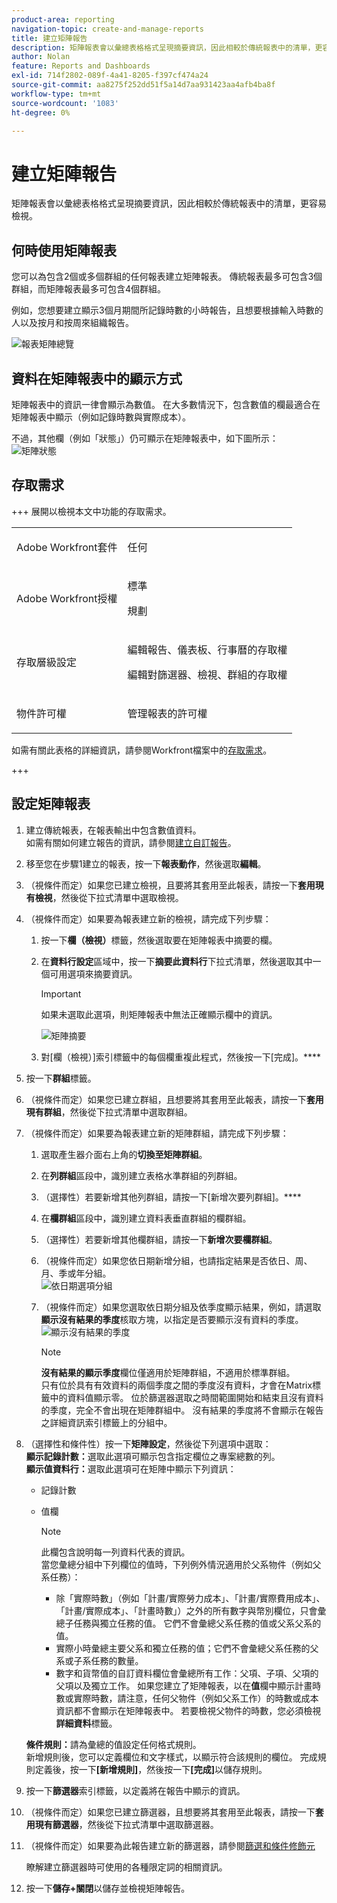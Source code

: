 ```yaml
---
product-area: reporting
navigation-topic: create-and-manage-reports
title: 建立矩陣報告
description: 矩陣報表會以彙總表格格式呈現摘要資訊，因此相較於傳統報表中的清單，更容易檢視。
author: Nolan
feature: Reports and Dashboards
exl-id: 714f2802-089f-4a41-8205-f397cf474a24
source-git-commit: aa8275f252dd51f5a14d7aa931423aa4afb4ba8f
workflow-type: tm+mt
source-wordcount: '1083'
ht-degree: 0%

---
```


# 建立矩陣報告

矩陣報表會以彙總表格格式呈現摘要資訊，因此相較於傳統報表中的清單，更容易檢視。

## 何時使用矩陣報表

您可以為包含2個或多個群組的任何報表建立矩陣報表。 傳統報表最多可包含3個群組，而矩陣報表最多可包含4個群組。

例如，您想要建立顯示3個月期間所記錄時數的小時報告，且想要根據輸入時數的人以及按月和按周來組織報告。

![報表矩陣總覽](assets/report-matrix-overview-350x123.png)

## 資料在矩陣報表中的顯示方式

矩陣報表中的資訊一律會顯示為數值。 在大多數情況下，包含數值的欄最適合在矩陣報表中顯示（例如記錄時數與實際成本）。

不過，其他欄（例如「狀態」）仍可顯示在矩陣報表中，如下圖所示：\
![矩陣狀態](assets/report-matrix-status-350x73.png)

## 存取需求

+++ 展開以檢視本文中功能的存取需求。 

<table style="table-layout:auto"> 
 <col> 
 <col> 
 <tbody> 
  <tr> 
   <td role="rowheader">Adobe Workfront套件</td> 
   <td> <p>任何</p> </td> 
  </tr> 
  <tr> 
   <td role="rowheader">Adobe Workfront授權</td> 
   <td> 
      <p>標準</p>
      <p>規劃</p>
   </td>
  </tr> 
  <tr> 
   <td role="rowheader">存取層級設定</td> 
   <td> <p>編輯報告、儀表板、行事曆的存取權</p> <p>編輯對篩選器、檢視、群組的存取權</p> </td> 
  </tr> 
  <tr> 
   <td role="rowheader">物件許可權</td> 
 <td> <p>管理報表的許可權</p></td>  
  </tr> 
 </tbody> 
</table>

如需有關此表格的詳細資訊，請參閱Workfront檔案中的[存取需求](/help/quicksilver/administration-and-setup/add-users/access-levels-and-object-permissions/access-level-requirements-in-documentation.md)。

+++

## 設定矩陣報表

1. 建立傳統報表，在報表輸出中包含數值資料。\
   如需有關如何建立報告的資訊，請參閱[建立自訂報告](../../../reports-and-dashboards/reports/creating-and-managing-reports/create-custom-report.md)。

1. 移至您在步驟1建立的報表，按一下&#x200B;**報表動作**，然後選取&#x200B;**編輯**。

1. （視條件而定）如果您已建立檢視，且要將其套用至此報表，請按一下&#x200B;**套用現有檢視**，然後從下拉式清單中選取檢視。
1. （視條件而定）如果要為報表建立新的檢視，請完成下列步驟：

   1. 按一下&#x200B;**欄（檢視）**&#x200B;標籤，然後選取要在矩陣報表中摘要的欄。
   1. 在&#x200B;**資料行設定**&#x200B;區域中，按一下&#x200B;**摘要此資料行**&#x200B;下拉式清單，然後選取其中一個可用選項來摘要資訊。

      >[!IMPORTANT]
      >
      >如果未選取此選項，則矩陣報表中無法正確顯示欄中的資訊。

      ![矩陣摘要](assets/qs-report-matrix-summarized-350x392.png)

   1. 對[欄（檢視）]索引標籤中的每個欄重複此程式，然後按一下[完成]。****

1. 按一下&#x200B;**群組**&#x200B;標籤。
1. （視條件而定）如果您已建立群組，且想要將其套用至此報表，請按一下&#x200B;**套用現有群組**，然後從下拉式清單中選取群組。
1. （視條件而定）如果要為報表建立新的矩陣群組，請完成下列步驟：

   1. 選取產生器介面右上角的&#x200B;**切換至矩陣群組**。
   1. 在&#x200B;**列群組**&#x200B;區段中，識別建立表格水準群組的列群組。
   1. （選擇性）若要新增其他列群組，請按一下[新增次要列群組]。****
   1. 在&#x200B;**欄群組**&#x200B;區段中，識別建立資料表垂直群組的欄群組。
   1. （選擇性）若要新增其他欄群組，請按一下&#x200B;**新增次要欄群組**。
   1. （視條件而定）如果您依日期新增分組，也請指定結果是否依日、周、月、季或年分組。\
      ![依日期選項分組](assets/qs-grouping-by-date-options-for-matrix-report-350x450.png)

   1. （視條件而定）如果您選取依日期分組及依季度顯示結果，例如，請選取&#x200B;**顯示沒有結果的季度**&#x200B;核取方塊，以指定是否要顯示沒有資料的季度。\
      ![顯示沒有結果的季度](assets/qs-show-quarters-with-no-results-on-matrix-report-350x175.png)

      >[!NOTE]
      >
      >**沒有結果的顯示季度**&#x200B;欄位僅適用於矩陣群組，不適用於標準群組。\
      >只有位於具有有效資料的兩個季度之間的季度沒有資料，才會在Matrix標籤中的資料值顯示零。 位於篩選器選取之時間範圍開始和結束且沒有資料的季度，完全不會出現在矩陣群組中。 沒有結果的季度將不會顯示在報告之詳細資訊索引標籤上的分組中。

1. （選擇性和條件性）按一下&#x200B;**矩陣設定**，然後從下列選項中選取：\
   **顯示記錄計數：**&#x200B;選取此選項可顯示包含指定欄位之專案總數的列。\
   **顯示值資料行：**&#x200B;選取此選項可在矩陣中顯示下列資訊：

   * 記錄計數
   * 值欄

     >[!NOTE]
     >
     >此欄包含說明每一列資料代表的資訊。\
     >當您彙總分組中下列欄位的值時，下列例外情況適用於父系物件（例如父系任務）：
     >
     >   
     >   
     >   * 除「實際時數」（例如「計畫/實際勞力成本」、「計畫/實際費用成本」、「計畫/實際成本」、「計畫時數」）之外的所有數字與幣別欄位，只會彙總子任務與獨立任務的值。 它們不會彙總父系任務的值或父系父系的值。
     >   * 實際小時彙總主要父系和獨立任務的值；它們不會彙總父系任務的父系或子系任務的數量。
     >   * 數字和貨幣值的自訂資料欄位會彙總所有工作：父項、子項、父項的父項以及獨立工作。 如果您建立了矩陣報表，以在&#x200B;**值**&#x200B;欄中顯示計畫時數或實際時數，請注意，任何父物件（例如父系工作）的時數或成本資訊都不會顯示在矩陣報表中。 若要檢視父物件的時數，您必須檢視&#x200B;**詳細資料**&#x200B;標籤。
     >   
     >   
     >

   **條件規則：**&#x200B;請為彙總的值設定任何格式規則。\
   新增規則後，您可以定義欄位和文字樣式，以顯示符合該規則的欄位。 完成規則定義後，按一下&#x200B;**[新增規則]**，然後按一下&#x200B;**[完成]**&#x200B;以儲存規則。

1. 按一下&#x200B;**篩選器**&#x200B;索引標籤，以定義將在報告中顯示的資訊。
1. （視條件而定）如果您已建立篩選器，且想要將其套用至此報表，請按一下&#x200B;**套用現有篩選器**，然後從下拉式清單中選取篩選器。
1. （視條件而定）如果要為此報告建立新的篩選器，請參閱[篩選和條件修飾元](../../../reports-and-dashboards/reports/reporting-elements/filter-condition-modifiers.md)

   <!--
   <MadCap:conditionalText data-mc-conditions="QuicksilverOrClassic.Draft mode">
   and
   <a href="../../../reports-and-dashboards/reports/reporting-elements/advanced-filter-condition-qualifiers.md" class="MCXref xref">Advanced Filter and condition qualifiers </a>
   </MadCap:conditionalText>
   -->

   瞭解建立篩選器時可使用的各種限定詞的相關資訊。

1. 按一下&#x200B;**儲存+關閉**&#x200B;以儲存並檢視矩陣報告。
